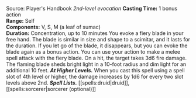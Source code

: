 Source: Player's Handbook
*2nd-level evocation*
**Casting Time:** 1 bonus action  
**Range:** Self  
**Components:** V, S, M (a leaf of sumac)  
**Duration:** Concentration, up to 10 minutes
You evoke a fiery blade in your free hand. The blade is similar in size and shape to a scimitar, and it lasts for the duration. If you let go of the blade, it disappears, but you can evoke the blade again as a bonus action.
You can use your action to make a melee spell attack with the fiery blade. On a hit, the target takes 3d6 fire damage. The flaming blade sheds bright light in a 10-foot radius and dim light for an additional 10 feet.
***At Higher Levels.*** When you cast this spell using a spell slot of 4th level or higher, the damage increases by 1d6 for every two slot levels above 2nd.
***Spell Lists.*** [[spells:druid|druid]], [[spells:sorcerer|sorcerer (optional)]]